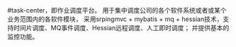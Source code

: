 ﻿#task-center，即作业调度平台。
用于集中调度公司的各个软件系统或者或某个业务范围内的各软件模块， 采用srpingmvc + mybatis + mq + hessian技术，支持时间片调度、MQ事件调度、Hessian远程调度、人工即时调度； 并提供基本的监控功能。